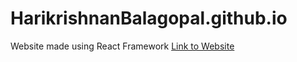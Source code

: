 # HarikrishnanBalagopal.github.io
Website made using React Framework
<a href="https://harikrishnanbalagopal.github.io/">Link to Website</a>